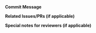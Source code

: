 **Commit Message**

<!--
Please write the commit message here, which
typically talks about the description / what this commit does / why we need it

Example:

This commit adds a new feature to the translator that allows it to translate
text from English to Spanish. This feature is useful for users who want to
translate text from English to Spanish.
-->

**Related Issues/PRs (if applicable)**

<!--
Please add the related issues or PRs here.

Example:

Fixes #12345
Close #12346
Related PR: #12347
-->

**Special notes for reviewers (if applicable)**

<!--
Please add any special notes for reviewers here.

Example:
The changes in this PR are not yet complete. I am still working on the
controller part of this feature, but I wanted to get feedback on the
filter part first.
-->


<!--
⚠️⚠️⚠️⚠️⚠️⚠️⚠️⚠️⚠️⚠️⚠️⚠️⚠️⚠️⚠️⚠️⚠️⚠️⚠️⚠️⚠️⚠️⚠️⚠️⚠️⚠️⚠️⚠️
Please make sure that at least `make precommit test` passes before submitting the PR as ready for review.
If there's anything you're unsure about, please ensure the PR is marked as a draft. For example,
draft PRs would be ideal for discussing the approach to a problem or the design of a feature.

Also, please make sure that you can check off all the items on the checklist below.

Otherwise, you might unnecessarily consume the time of the maintainers unless there's
a specific reason for not doing so.

**Checklist** (you don't need to keep in your PR description):
- [ ] The PR title follows the same format as the merged PRs.
- [ ] I have read the [CONTRIBUTING.md](../CONTRIBUTING.md) (for first-time contributors).
- [ ] I have made sure that `make precommit test` passes locally.
- [ ] I have written tests for any new line of code unless there's existing tests that cover the changes.
- [ ] I have updated the documentation accordingly.
- [ ] I am sure the coding style is consistent with the rest of the codebase.

⚠️⚠️⚠️⚠️⚠️⚠️⚠️⚠️⚠️⚠️⚠️⚠️⚠️⚠️⚠️⚠️⚠️⚠️⚠️⚠️⚠️⚠️⚠️⚠️⚠️⚠️⚠️⚠️
-->
